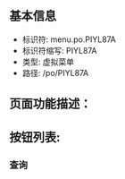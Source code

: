 
## 基本信息

- 标识符: menu.po.PIYL87A
- 标识符缩写: PIYL87A
- 类型: 虚拟菜单
- 路径: /po/PIYL87A

## 页面功能描述：





## 按钮列表:


### 查询


